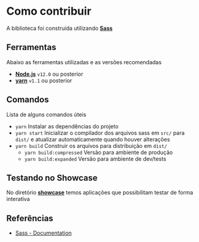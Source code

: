 # Como contribuir

A biblioteca foi construída utilizando [**Sass**](https://sass-lang.com/)

## Ferramentas

Abaixo as ferramentas utilizadas e as versões recomendadas

- [**Node.js**](https://nodejs.org/en/) `v12.0` ou posterior
- [**yarn**](https://classic.yarnpkg.com/en/) `v1.1` ou posterior

## Comandos

Lista de alguns comandos úteis

- `yarn` Instalar as dependências do projeto
- `yarn start` Inicializar o compilador dos arquivos sass em `src/` para `dist/` e atualizar automaticamente quando houver alterações
- `yarn build` Construir os arquivos para distribuição em `dist/`
  - `yarn build:compressed` Versão para ambiente de produção
  - `yarn build:expanded` Versão para ambiente de dev/tests

## Testando no Showcase

No diretório [**showcase**](./showcase) temos aplicações que possibilitam testar de forma interativa

## Referências

- [Sass - Documentation](https://sass-lang.com/documentation)